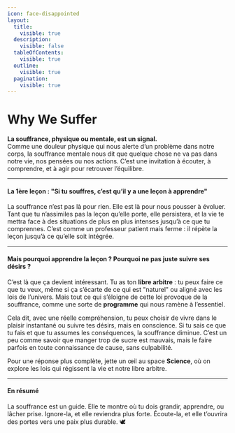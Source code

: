 ```yaml
---
icon: face-disappointed
layout:
  title:
    visible: true
  description:
    visible: false
  tableOfContents:
    visible: true
  outline:
    visible: true
  pagination:
    visible: true
---
```


# Why We Suffer

**La souffrance, physique ou mentale, est un signal.**\
Comme une douleur physique qui nous alerte d’un problème dans notre corps, la souffrance mentale nous dit que quelque chose ne va pas dans notre vie, nos pensées ou nos actions. C’est une invitation à écouter, à comprendre, et à agir pour retrouver l’équilibre.

***

#### La 1ère leçon : "Si tu souffres, c’est qu’il y a une leçon à apprendre"

La souffrance n’est pas là pour rien. Elle est là pour nous pousser à évoluer. Tant que tu n’assimiles pas la leçon qu’elle porte, elle persistera, et la vie te mettra face à des situations de plus en plus intenses jusqu’à ce que tu comprennes. C’est comme un professeur patient mais ferme : il répète la leçon jusqu’à ce qu’elle soit intégrée.

***

#### Mais pourquoi apprendre la leçon ? Pourquoi ne pas juste suivre ses désirs ?

C’est là que ça devient intéressant. Tu as ton **libre arbitre** : tu peux faire ce que tu veux, même si ça s’écarte de ce qui est "naturel" ou aligné avec les lois de l’univers. Mais tout ce qui s’éloigne de cette loi provoque de la souffrance, comme une sorte de **programme** qui nous ramène à l’essentiel.

Cela dit, avec une réelle compréhension, tu peux choisir de vivre dans le plaisir instantané ou suivre tes désirs, mais en conscience. Si tu sais ce que tu fais et que tu assumes les conséquences, la souffrance diminue. C’est un peu comme savoir que manger trop de sucre est mauvais, mais le faire parfois en toute connaissance de cause, sans culpabilité.

Pour une réponse plus complète, jette un œil au space **Science**, où on explore les lois qui régissent la vie et notre libre arbitre.

***

#### En résumé

La souffrance est un guide. Elle te montre où tu dois grandir, apprendre, ou lâcher prise. Ignore-la, et elle reviendra plus forte. Écoute-la, et elle t’ouvrira des portes vers une paix plus durable. 🕊️
